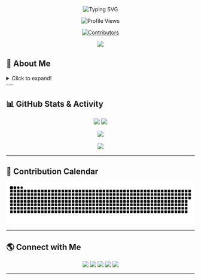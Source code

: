 <!-- Animated Typing SVG Banner -->
<p align="center">
  <img src="https://readme-typing-svg.demolab.com?font=Fira+Code&pause=1000&color=0AF795&center=true&vCenter=true&width=750&lines=Hi+there+%F0%9F%91%8B+I'm+Deepak+Kumar!;Engineer+in+the+Making+%F0%9F%A4%96;VLSI+Cybersecurity+Enthusiast+%F0%9F%92%B0;Problem+Solver+%7C+AI+Cloud+%7C+Lifelong+Learner;Welcome+to+my+GitHub+Universe+%F0%9F%9A%80" alt="Typing SVG" />
</p>
<!-- Profile Views Counter -->
<p align="center">
  <img src="https://komarev.com/ghpvc/?username=Deep0105-byte&style=flat-square&color=0AF795" alt="Profile Views" />
</p>
<!-- Contributor Avatars -->
<p align="center">
  <a href="https://github.com/Deep0105-byte?tab=followers">
    <img src="https://contrib.rocks/image?max=24&repo=Deep0105-byte/Deep0105-byte" alt="Contributors"/>
  </a>
</p>
<!-- Divider -->
<p align="center">
  <img src="https://capsule-render.vercel.app/api?type=waving&color=0:0AF795,100:5B42F3&height=90&section=header&text=Welcome!&fontColor=ffffff&fontAlignY=45"/>
</p>

## 👋 About Me

<details>
<summary>Click to expand!</summary>

- 🎓 **B.Tech ECE Student (2022–26) at Dr. B.C. Roy Engineering College, Durgapur**  
- 💡 **Tech Explorer:** Passionate about **VLSI, Cybersecurity, Machine Learning, and DSA**.  
- 🧠 **Skills & Tools:** C, C++, Python, Data Structures & Algorithms, Networking, Ethical Hacking, Arduino, Robotics.  
- 🚀 **Projects & Clubs:** Active in Robotics Club & Cyber Sleuth Club | Hackathon participant | Google Cloud Jam 2023 completer.  
- 🔭 **Current Focus:** Strengthening core programming, exploring VLSI design, and practical applications of AI & Cybersecurity.  
- 📈 **Career Goal:** Aim to build expertise in **core electronics + cutting-edge tech** for impactful industry roles.  
- 🏆 Open-source and innovation enthusiast — love creating, experimenting, and solving real-world problems.  
- 🌱 Lifelong learner, always exploring the intersection of **hardware, software, and security**.  

</details>
---

## 📊 GitHub Stats & Activity

<p align="center">
  <img src="https://github-readme-stats.vercel.app/api?username=Deep0105-byte&show_icons=true&theme=radical&rank_icon=github" height="180"/>
  <img src="https://github-readme-streak-stats.herokuapp.com/?user=Deep0105-byte&theme=radical" height="180"/>
</p>
<p align="center">
  <img src="https://github-readme-activity-graph.vercel.app/graph?username=Deep0105-byte&theme=react-dark" height="220"/>
</p>
<p align="center">
  <img src="https://github-readme-stats.vercel.app/api/top-langs/?username=Deep0105-byte&layout=compact&theme=radical&hide=css,html" height="150"/>
</p>

---

## 📅 Contribution Calendar

<p align="center">
  <img src="github-user-contribution.svg" alt="Contribution Snake Animation" />
</p>

---
## 🌎 Connect with Me

<p align="center">
  <a href="https://www.linkedin.com/in/deepak-kumar-860284257"><img src="https://img.shields.io/badge/LinkedIn-0A66C2?style=for-the-badge&logo=linkedin&logoColor=white"/></a>
  <a href="https://www.instagram.com/singhdeepak0411/"><img src="https://img.shields.io/badge/Instagram-E4405F?style=for-the-badge&logo=instagram&logoColor=white"/></a>
  <a href="mailto:deepakkumar484844@gmail.com"><img src="https://img.shields.io/badge/Gmail-D14836?style=for-the-badge&logo=gmail&logoColor=white"/></a>
  <a href="https://twitter.com/yourhandle"><img src="https://img.shields.io/badge/Twitter-1DA1F2?style=for-the-badge&logo=twitter&logoColor=white"/></a>
  <a href="https://my-portfolio-link.com"><img src="https://img.shields.io/badge/Portfolio-0AF795?style=for-the-badge&logo=vercel&logoColor=white"/></a>
</p>

---
